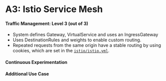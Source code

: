 # A3: Istio Service Mesh

#### Traffic Management: Level 3 (out of 3)
- System defines Gateway, VirtualService and uses an IngressGateway
- Uses DestinationRules and weights to enable custom routing.
- Repeated requests from the same origin have a stable routing by using cookies, which are set in the [```istio/istio.yml```](/istio/istio.yml).

#### Continuous Experimentation


#### Additional Use Case
